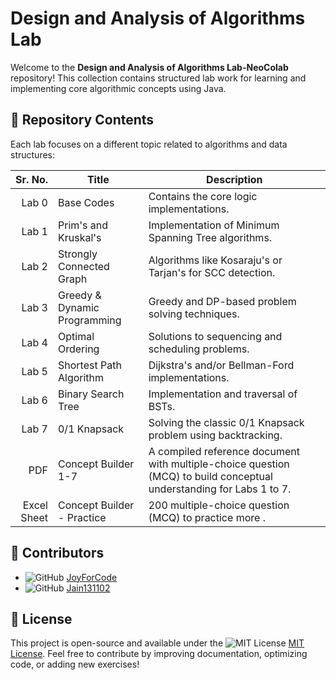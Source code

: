 # Design and Analysis of Algorithms Lab

Welcome to the **Design and Analysis of Algorithms Lab-NeoColab** repository! This collection contains structured lab work for learning and implementing core algorithmic concepts using Java.

## 📁 Repository Contents

Each lab focuses on a different topic related to algorithms and data structures:

| Sr. No. | Title                                | Description                                               |
|--------:|--------------------------------------|-----------------------------------------------------------|
| Lab 0 |Base Codes                          | Contains the core logic implementations.            |
| Lab 1   | Prim's and Kruskal's                 | Implementation of Minimum Spanning Tree algorithms.       |
| Lab 2   | Strongly Connected Graph             | Algorithms like Kosaraju's or Tarjan's for SCC detection. |
| Lab 3   | Greedy & Dynamic Programming         | Greedy and DP-based problem solving techniques.           |
| Lab 4   | Optimal Ordering                     | Solutions to sequencing and scheduling problems.          |
| Lab 5   | Shortest Path Algorithm              | Dijkstra's and/or Bellman-Ford implementations.           |
| Lab 6   | Binary Search Tree                   | Implementation and traversal of BSTs.                     |
| Lab 7   | 0/1 Knapsack                         | Solving the classic 0/1 Knapsack problem using backtracking.|
| PDF        | Concept Builder 1-7                  | A compiled reference document with multiple-choice question (MCQ) to build conceptual understanding for Labs 1 to 7.|
| Excel Sheet        | Concept Builder - Practice                  | 200 multiple-choice question (MCQ) to practice more .|

##  🤝 Contributors

- ![GitHub](https://img.shields.io/badge/GitHub-JoyForCode-blue?style=flat-square) [JoyForCode](https://github.com/JoyForCode)
- ![GitHub](https://img.shields.io/badge/GitHub-Jain131102-blue?style=flat-square) [Jain131102](https://github.com/Jain131102)

## 📜 License

This project is open-source and available under the ![MIT License](https://img.shields.io/badge/license-MIT-green?style=flat-square) [MIT License](https://opensource.org/licenses/MIT).
Feel free to contribute by improving documentation, optimizing code, or adding new exercises!




